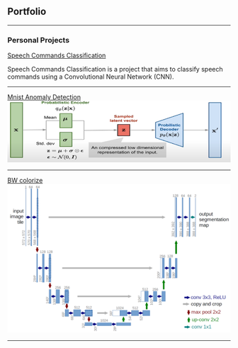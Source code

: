 ## Portfolio

---

### Personal Projects

[Speech Commands Classification](https://github.com/itamar-saraf/Speech-Commands-Classification)

Speech Commands Classification is a project that aims to classify speech commands using a Convolutional Neural Network (CNN).

---
[Mnist Anomaly Detection](https://github.com/itamar-saraf/Mnist-Anomaly-detection)
<img src="images/vae.png?raw=true"/>

---
[BW colorize](https://github.com/itamar-saraf/BW-colorize)
<img src="images/u-net-architecture.png?raw=true"/>


---
